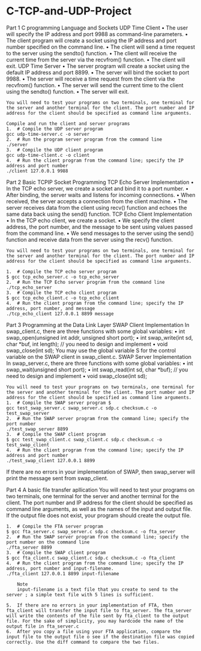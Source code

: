 # C-TCP-and-UDP-Project

Part 1
  C programming Language and Sockets
  UDP Time Client
  •	The user will specify the IP address and port 9988 as command-line parameters.
  •	The client program will create a socket using the IP address and port number specified on the command line.
  •	The client will send a time request to the server using the sendto() function.
  •	The client will receive the current time from the server via the recvfrom() function.
  •	The client will exit.
  UDP Time Server
  •	The server program will create a socket using the default IP address and port 8899.
  •	The server will bind the socket to port 9988.
  •	The server will receive a time request from the client via the recvfrom() function.
  •	The server will send the current time to the client using the sendto() function.
  •	The server will exit.
  
    You will need to test your programs on two terminals, one terminal for the server and another terminal for the client. The port number and IP address for the client should be specified as command line arguments.
  
    Compile and run the client and server programs
    1.	# Compile the UDP server program
    gcc udp-time-server.c -o server
    2.	# Run the program server program from the command line
    ./server
    3.	# Compile the UDP client program
    gcc udp-time-client.c -o client
    4.	# Run the client program from the command line; specify the IP address and port number
    ./client 127.0.0.1 9988
    
Part 2
  Basic TCPIP Socket Programming
  TCP Echo Server Implementation
  •	In the TCP echo server, we create a socket and bind it to a port number.
  •	After binding, the server waits and listens for incoming connections.
  •	When received, the server accepts a connection from the client machine.
  •	The server receives data from the client using recv() function and echoes the same data back using the send() function.
  TCP Echo Client Implementation
  •	In the TCP echo client, we create a socket.
  •	We specify the client address, the port number, and the message to be sent using values passed from the command line.
  •	We send messages to the server using the send() function and receive data from the server using the recv() function.
  
    You will need to test your programs on two terminals, one terminal for the server and another terminal for the client. The port number and IP address for the client should be specified as command line arguments.
  
    1.	# Compile the TCP echo server program 
    $ gcc tcp_echo_server.c -o tcp_echo_server
    2.	# Run the TCP Echo server program from the command line
    ./tcp_echo_server
    3.	# Compile the TCP echo client program
    $ gcc tcp_echo_client.c -o tcp_echo_client
    4.	# Run the client program from the command line; specify the IP address, port number, and message
    ./tcp_echo_client 127.0.0.1 8899 message
    
Part 3
  Programming at the Data Link Layer
  SWAP Client Implementation
  In swap_client.c, there are three functions with some global variables:
  •	int swap_open(unsigned int addr, unsigned short port);
  •	int swap_write(int sd, char *buf, int length); // you need to design and implement
  •	void swap_close(int sd);
  You may use the global variable S for the control variable on the SWAP client in swap_client.c.
  SWAP Server Implementation
  In swap_server.c, there are three functions with some global variables:
  •	int swap_wait(unsigned short port);
  •	int swap_read(int sd, char *buf); // you need to design and implement
  •	void swap_close(int sd);
  
    You will need to test your programs on two terminals, one terminal for the server and another terminal for the client. The port number and IP address for the client should be specified as command line arguments.
    1.	# Compile the SWAP server program $
    gcc test_swap_server.c swap_server.c sdp.c checksum.c -o test_swap_server
    2.	# Run the SWAP server program from the command line; specify the port number
    ./test_swap_server 8899
    3.	# Compile the SWAP client program
    $ gcc test_swap_client.c swap_client.c sdp.c checksum.c -o test_swap_client
    4.	# Run the client program from the command line; specify the IP address and port number
    ./test_swap_client 127.0.0.1 8899
  
  If there are no errors in your implementation of SWAP, then swap_server will print the message sent from swap_client.

Part 4
  A basic file transfer apllication
  You will need to test your programs on two terminals, one terminal for the server and another terminal for the client. The port number and IP address for the client should be specified as command line arguments, as well as the names of the input and output file. If the output file does not exist, your program should create the output file.

    1.	# Compile the FTA server program
    $ gcc fta_server.c swap_server.c sdp.c checksum.c -o fta_server
    2.	# Run the SWAP server program from the command line; specify the port number on the command line
    ./fta_server 8899
    3.	# Compile the SWAP client program
    $ gcc fta_client.c swap_client.c sdp.c checksum.c -o fta_client
    4.	# Run the client program from the command line; specify the IP address, port number and input-filename.
    ./fta_client 127.0.0.1 8899 input-filename
      
        Note
        input-filename is a text file that you create to send to the server ; a simple text file with 5 lines is sufficient.
    
    5.	If there are no errors in your implementation of FTA, then fta_client will transfer the input file to fta_server. The fta_server will write the contents of the file sent by fta_client to the output file. For the sake of simplicity, you may hardcode the name of the output file in fta_server.c
    6.	After you copy a file using your FTA application, compare the input file to the output file o see if the destination file was copied correctly. Use the diff command to compare the two files.


